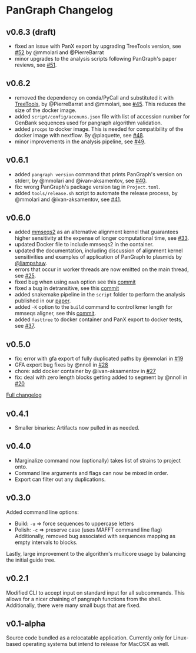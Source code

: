 # PanGraph Changelog

## v0.6.3 (draft)

- fixed an issue with PanX export by upgrading TreeTools version, see [#52](https://github.com/neherlab/pangraph/issues/52) by @mmolari and @PierreBarrat
- minor upgrades to the analysis scripts following PanGraph's paper reviews, see [#51](https://github.com/neherlab/pangraph/pull/51).

## v0.6.2

- removed the dependency on conda/PyCall and substituted it with [TreeTools](https://github.com/PierreBarrat/TreeTools.jl), by @PierreBarrat and @mmolari, see [#45](https://github.com/neherlab/pangraph/pull/45). This reduces the size of the docker image.
- added `script/config/accnums.json` file with list of accession number for GenBank sequences used for pangraph algorithm validation.
- added `procps` to docker image. This is needed for compatibility of the docker image with nextflow. By @plaquette, see [#48](https://github.com/neherlab/pangraph/pull/48).
- minor improvements in the analysis pipeline, see [#49](https://github.com/neherlab/pangraph/pull/49).

## v0.6.1

- added `pangraph version` command that prints PanGraph's version on stderr, by @mmolari and @ivan-aksamentov, see [#40](https://github.com/neherlab/pangraph/pull/40).
- fix: wrong PanGraph's package version tag in `Project.toml`.
- added `tools/release.sh` script to automate the release process, by @mmolari and @ivan-aksamentov, see [#41](https://github.com/neherlab/pangraph/pull/41).

## v0.6.0

- added [mmseqs2](https://github.com/soedinglab/MMseqs2) as an alternative alignment kernel that guarantees higher sensitivity at the expense of longer computational time, see [#33](https://github.com/neherlab/pangraph/pull/33).
- updated Docker file to include mmseqs2 in the container.
- updated the documentation, including discussion of alignment kernel sensitivities and examples of application of PanGraph to plasmids by [@liampshaw](https://github.com/neherlab/pangraph/commits?author=liampshaw).
- errors that occur in worker threads are now emitted on the main thread, see [#25](https://github.com/neherlab/pangraph/pull/25).
- fixed bug when using `mash` option see this [commit](https://github.com/neherlab/pangraph/commit/2167c2e9f72b2962ef2e2b9ec1fbe0e16fe0f568)
- fixed a bug in detransitive, see this [commit](https://github.com/neherlab/pangraph/commit/a9651323aba2822d1b1c380a086fae4216c8030d)
- added snakemake pipeline in the `script` folder to perform the analysis published in our [paper](https://github.com/neherlab/pangraph#citing).
- added `-K` option to the `build` command to control kmer length for mmseqs aligner, see this [commit](https://github.com/neherlab/pangraph/commit/0857c36c7c8d11d53e8efab91cf5d18c35685a6e).
- added `fasttree` to docker container and PanX export to docker tests, see [#37](https://github.com/neherlab/pangraph/pull/37).

## v0.5.0

- fix: error with gfa export of fully duplicated paths by @mmolari in [#19](https://github.com/neherlab/pangraph/pull/19)
- GFA export bug fixes by @nnoll in [#28](https://github.com/neherlab/pangraph/pull/28)
- chore: add docker container by @ivan-aksamentov in [#27](https://github.com/neherlab/pangraph/pull/27)
- fix: deal with zero length blocks getting added to segment by @nnoll in [#20](https://github.com/neherlab/pangraph/pull/20)

[Full changelog](https://github.com/neherlab/pangraph/compare/v0.4.1...0.5.0)

## v0.4.1

- Smaller binaries: Artifacts now pulled in as needed.

## v0.4.0

- Marginalize command now (optionally) takes list of strains to project onto.
- Command line arguments and flags can now be mixed in order.
- Export can filter out any duplications.

## v0.3.0

Added command line options:
- Build: `-u` => force sequences to uppercase letters
- Polish: `-c` => preserve case (uses MAFFT command line flag)
Additionally, removed bug associated with sequences mapping as empty intervals to blocks.

Lastly, large improvement to the algorithm's multicore usage by balancing the initial guide tree.

## v0.2.1

Modified CLI to accept input on standard input for all subcommands. This allows for a nicer chaining of pangraph functions from the shell. Additionally, there were many small bugs that are fixed.

## v0.1-alpha

Source code bundled as a relocatable application. Currently only for Linux-based operating systems but intend to release for MacOSX as well.
